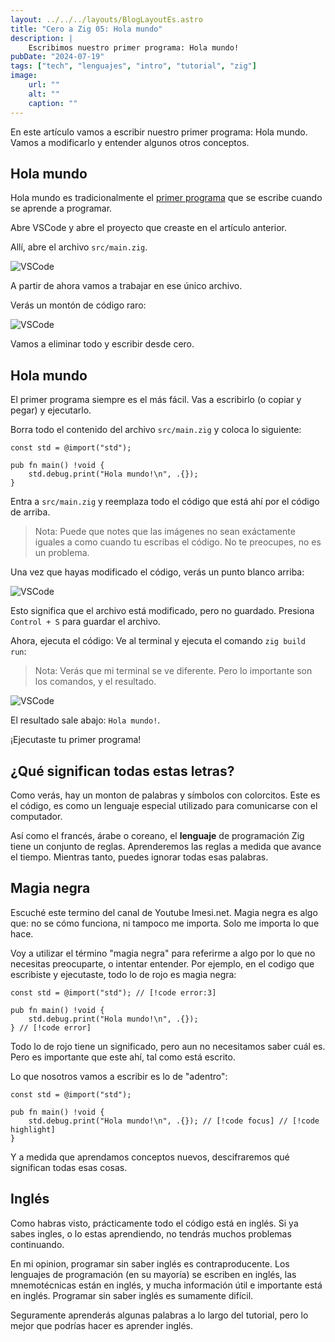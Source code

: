 ```yaml
---
layout: ../../../layouts/BlogLayoutEs.astro
title: "Cero a Zig 05: Hola mundo"
description: |
    Escribimos nuestro primer programa: Hola mundo!
pubDate: "2024-07-19"
tags: ["tech", "lenguajes", "intro", "tutorial", "zig"]
image: 
    url: ""
    alt: ""
    caption: ""
---
```



En este artículo vamos a escribir nuestro primer programa: Hola mundo. Vamos a
modificarlo y entender algunos otros conceptos.

## Hola mundo

Hola mundo es tradicionalmente el [primer programa](https://es.wikipedia.org/wiki/Hola_mundo)
que se escribe cuando se aprende a programar.

Abre VSCode y abre el proyecto que creaste en el artículo anterior.

Allí, abre el archivo `src/main.zig`.

![VSCode](/img/blog/es/tutorial/063-zig.jpg)

A partir de ahora vamos a trabajar en ese único archivo.

Verás un montón de código raro:

![VSCode](/img/blog/es/tutorial/078-zig.jpg)

Vamos a eliminar todo y escribir desde cero.


## Hola mundo

El primer programa siempre es el más fácil. Vas a escribirlo
(o copiar y pegar) y ejecutarlo.

Borra todo el contenido del archivo `src/main.zig` y
coloca lo siguiente:

```zig
const std = @import("std");

pub fn main() !void {
    std.debug.print("Hola mundo!\n", .{});
}
```

Entra a `src/main.zig` y reemplaza todo el código que está ahí
por el código de arriba.

> Nota: Puede que notes que las imágenes no sean exáctamente
    iguales a como cuando tu escribas el código.
    No te preocupes, no es un problema.

Una vez que hayas modificado el código, verás un punto blanco arriba:

![VSCode](/img/blog/es/tutorial/080-zig.jpg)

Esto significa que el archivo está modificado, pero no guardado.
Presiona `Control + S` para guardar el archivo.

Ahora, ejecuta el código: Ve al terminal y ejecuta el comando
`zig build run`:

> Nota: Verás que mi terminal se ve diferente. Pero lo importante
    son los comandos, y el resultado.

![VSCode](/img/blog/es/tutorial/081-zig.jpg)

El resultado sale abajo: `Hola mundo!`.


¡Ejecutaste tu primer programa!

## ¿Qué significan todas estas letras?

Como verás, hay un monton de palabras y símbolos con colorcitos.
Este es el código, es como un lenguaje especial utilizado
para comunicarse con el computador.

Así como el francés, árabe o coreano, el **lenguaje** de programación Zig
tiene un conjunto de reglas. Aprenderemos las reglas a medida que avance
el tiempo. Mientras tanto, puedes ignorar todas esas palabras.


## Magia negra

Escuché este termino del canal de Youtube Imesi.net. Magia negra
es algo que: no se cómo funciona, ni tampoco me importa.
Solo me importa lo que hace.

Voy a utilizar el término "magia negra" para referirme a algo
por lo que no necesitas preocuparte, o intentar entender. Por
ejemplo, en el codigo que escribiste y ejecutaste,
todo lo de rojo es magia negra:


```zig
const std = @import("std"); // [!code error:3]

pub fn main() !void {
    std.debug.print("Hola mundo!\n", .{});
} // [!code error]
```

Todo lo de rojo tiene un significado, pero aun no necesitamos
saber cuál es. Pero es importante que este ahí, tal como está
escrito.

Lo que nosotros vamos a escribir es lo de "adentro":

```zig
const std = @import("std");

pub fn main() !void {
    std.debug.print("Hola mundo!\n", .{}); // [!code focus] // [!code highlight]
}
```

Y a medida que aprendamos conceptos nuevos, descifraremos
qué significan todas esas cosas.



## Inglés

Como habras visto, prácticamente todo el código está en inglés.
Si ya sabes ingles, o lo estas aprendiendo, no tendrás muchos
problemas continuando.

En mi opinion, programar sin saber inglés es contraproducente.
Los lenguajes de programación (en su mayoría) se escriben en
inglés, las mnemotécnicas están en inglés, y mucha información
útil e importante está en inglés. Programar sin saber inglés
es sumamente difícil.

Seguramente aprenderás algunas palabras a lo largo del tutorial,
pero lo mejor que podrías hacer es aprender inglés.




